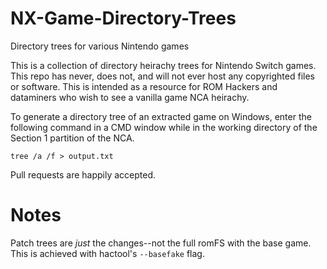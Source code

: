# NX-Game-Directory-Trees
Directory trees for various Nintendo games

This is a collection of directory heirachy trees for Nintendo Switch games.
This repo has never, does not, and will not ever host any copyrighted files or software.
This is intended as a resource for ROM Hackers and dataminers who wish to see a vanilla game NCA heirachy.

To generate a directory tree of an extracted game on Windows, enter the following command in a CMD window while in the working directory of the Section 1 partition of the NCA.

`tree /a /f > output.txt`

Pull requests are happily accepted.

# Notes

Patch trees are *just* the changes--not the full romFS with the base game. This is achieved with hactool's `--basefake` flag.
